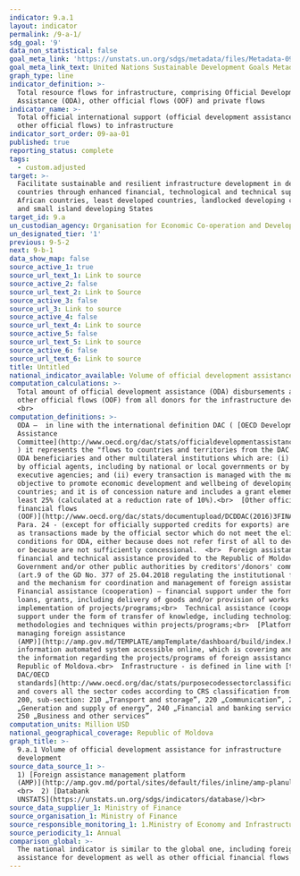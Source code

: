 ```yaml
---
indicator: 9.a.1
layout: indicator
permalink: /9-a-1/
sdg_goal: '9'
data_non_statistical: false
goal_meta_link: 'https://unstats.un.org/sdgs/metadata/files/Metadata-09-0A-01.pdf '
goal_meta_link_text: United Nations Sustainable Development Goals Metadata (PDF 208 KB)
graph_type: line
indicator_definition: >-
  Total resource flows for infrastructure, comprising Official Development
  Assistance (ODA), other official flows (OOF) and private flows
indicator_name: >-
  Total official international support (official development assistance plus
  other official flows) to infrastructure
indicator_sort_order: 09-aa-01
published: true
reporting_status: complete
tags:
  - custom.adjusted
target: >-
  Facilitate sustainable and resilient infrastructure development in developing
  countries through enhanced financial, technological and technical support to
  African countries, least developed countries, landlocked developing countries
  and small island developing States
target_id: 9.a
un_custodian_agency: Organisation for Economic Co-operation and Development (OECD)
un_designated_tier: '1'
previous: 9-5-2
next: 9-b-1
data_show_map: false
source_active_1: true
source_url_text_1: Link to source
source_active_2: false
source_url_text_2: Link to Source
source_active_3: false
source_url_3: Link to source
source_active_4: false
source_url_text_4: Link to source
source_active_5: false
source_url_text_5: Link to source
source_active_6: false
source_url_text_6: Link to source
title: Untitled
national_indicator_available: Volume of official development assistance for infrastructure development
computation_calculations: >-
  Total amount of official development assistance (ODA) disbursements and of
  other official flows (OOF) from all donors for the infrastructure development.
  <br>
computation_definitions: >-
  ODA –  in line with the international definition DAC ( [OECD Development
  Assistance
  Committee](http://www.oecd.org/dac/stats/officialdevelopmentassistancedefinitionandcoverage.htm)
  ) it represents the "flows to countries and territories from the DAC list of
  ODA beneficiaries and other multilateral institutions which are: (i) supplied
  by official agents, including by national or local governments or by their
  executive agencies; and (ii) every transaction is managed with the main
  objective to promote economic development and wellbeing of developing
  countries; and it is of concession nature and includes a grant element of at
  least 25% (calculated at a reduction rate of 10%).<br>  [Other official
  financial flows
  (OOF)](http://www.oecd.org/dac/stats/documentupload/DCDDAC(2016)3FINAL.pdf),
  Para. 24 - (except for officially supported credits for exports) are defined
  as transactions made by the official sector which do not meet the eligibility
  conditions for ODA, either because does not refer first of all to development
  or because are not sufficiently concessional.  <br>  Foreign assistance –
  financial and technical assistance provided to the Republic of Moldova,
  Government and/or other public authorities by creditors'/donors' community
  (art.9 of the GD No. 377 of 25.04.2018 regulating the institutional framework
  and the mechanism for coordination and management of foreign assistance).<br> 
  Financial assistance (cooperation) – financial support under the form of
  loans, grants, including delivery of goods and/or provision of works for
  implementation of projects/programs;<br>  Technical assistance (cooperation) –
  support under the form of transfer of knowledge, including technologies,
  methodologies and techniques within projects/programs;<br>  [Platform for
  managing foreign assistance
  (AMP)](http://amp.gov.md/TEMPLATE/ampTemplate/dashboard/build/index.html) –
  information automated system accessible online, which is covering and storing
  the information regarding the projects/programs of foreign assistance in the
  Republic of Moldova.<br>  Infrastructure - is defined in line with [the
  DAC/OECD
  standards](http://www.oecd.org/dac/stats/purposecodessectorclassification.htm)
  and covers all the sector codes according to CRS classification from section
  200, sub-section: 210 „Transport and storage”, 220 „Communication”, 230
  „Generation and supply of energy”, 240 „Financial and banking services” and 
  250 „Business and other services”
computation_units: Million USD
national_geographical_coverage: Republic of Moldova
graph_title: >-
  9.a.1 Volume of official development assistance for infrastructure
  development 
source_data_source_1: >-
  1) [Foreign assistance management platform
  (AMP)](http://amp.gov.md/portal/sites/default/files/inline/amp-planul_de_gestiune_a_datelor_0.pdf)
  <br>  2) [Databank 
  UNSTATS](https://unstats.un.org/sdgs/indicators/database/)<br> 
source_data_supplier_1: Ministry of Finance
source_organisation_1: Ministry of Finance
source_responsible_monitoring_1: 1.Ministry of Economy and Infrastructure<br>  2.Ministry of Finance
source_periodicity_1: Annual
comparison_global: >-
  The national indicator is similar to the global one, including foreign
  assistance for development as well as other official financial flows  <br>
---
```

